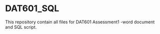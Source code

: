 # DAT601_SQL

This repository contain all files for DAT601 Assessment1 -word document and SQL script.
